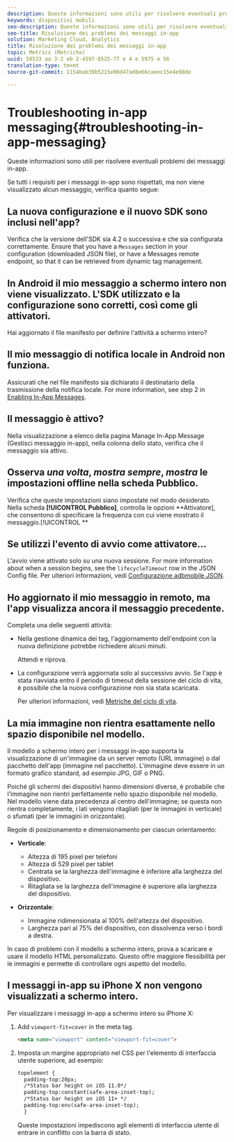 ```yaml
---
description: Queste informazioni sono utili per risolvere eventuali problemi dei messaggi in-app.
keywords: dispositivi mobili
seo-description: Queste informazioni sono utili per risolvere eventuali problemi dei messaggi in-app.
seo-title: Risoluzione dei problemi dei messaggi in-app
solution: Marketing Cloud, Analytics
title: Risoluzione dei problemi dei messaggi in-app
topic: Metrics (Metriche)
uuid: 58533 aa 3-2 eb 2-4597-8525-77 e 4 e 5975 e 56
translation-type: tm+mt
source-git-commit: 1154bab39b5215e00d47ad8e66caeec15e4e98de

---
```



# Troubleshooting in-app messaging{#troubleshooting-in-app-messaging}

Queste informazioni sono utili per risolvere eventuali problemi dei messaggi in-app.

Se tutti i requisiti per i messaggi in-app sono rispettati, ma non viene visualizzato alcun messaggio, verifica quanto segue:

## La nuova configurazione e il nuovo SDK sono inclusi nell'app?

Verifica che la versione dell'SDK sia 4.2 o successiva e che sia configurata correttamente. Ensure that you have a `Messages` section in your configuration (downloaded JSON file), or have a Messages remote endpoint, so that it can be retrieved from dynamic tag management.

## In Android il mio messaggio a schermo intero non viene visualizzato. L'SDK utilizzato e la configurazione sono corretti, così come gli attivatori.

Hai aggiornato il file manifesto per definire l'attività a schermo intero?

## Il mio messaggio di notifica locale in Android non funziona.

Assicurati che nel file manifesto sia dichiarato il destinatario della trasmissione della notifica locale. For more information, see step 2 in [Enabling In-App Messages](/help/android/messaging-main/messaging/messaging.md).

## Il messaggio è attivo?

Nella visualizzazione a elenco della pagina Manage In-App Message (Gestisci messaggio in-app), nella colonna dello stato, verifica che il messaggio sia attivo.

## Osserva *una volta*, *mostra sempre*, *mostra* le impostazioni offline nella scheda Pubblico.

Verifica che queste impostazioni siano impostate nel modo desiderato. Nella scheda **[!UICONTROL Pubblico]**, controlla le opzioni **Attivatore], che consentono di specificare la frequenza con cui viene mostrato il messaggio.[!UICONTROL **

## Se utilizzi l'evento di avvio come attivatore...

L'avvio viene attivato solo su una nuova sessione. For more information about when a session begins, see the `lifecycleTimeout` row in the JSON Config file. Per ulteriori informazioni, vedi [Configurazione adbmobile JSON](/help/ios/configuration/json-config/json-config.md).

## Ho aggiornato il mio messaggio in remoto, ma l'app visualizza ancora il messaggio precedente.

Completa una delle seguenti attività:

* Nella gestione dinamica dei tag, l'aggiornamento dell'endpoint con la nuova definizione potrebbe richiedere alcuni minuti.

   Attendi e riprova.

* La configurazione verrà aggiornata solo al successivo avvio.
Se l'app è stata riavviata entro il periodo di timeout della sessione del ciclo di vita, è possibile che la nuova configurazione non sia stata scaricata.

   Per ulteriori informazioni, vedi [Metriche del ciclo di vita](/help/ios/metrics.md).

## La mia immagine non rientra esattamente nello spazio disponibile nel modello.

Il modello a schermo intero per i messaggi in-app supporta la visualizzazione di un'immagine da un server remoto (URL immagine) o dal pacchetto dell'app (immagine nel pacchetto). L'immagine deve essere in un formato grafico standard, ad esempio JPG, GIF o PNG.

Poiché gli schermi dei dispositivi hanno dimensioni diverse, è probabile che l'immagine non rientri perfettamente nello spazio disponibile nel modello. Nel modello viene data precedenza al centro dell'immagine; se questa non rientra completamente, i lati vengono ritagliati (per le immagini in verticale) o sfumati (per le immagini in orizzontale).

Regole di posizionamento e dimensionamento per ciascun orientamento:

* **Verticale**:
   * Altezza di 195 pixel per telefoni
   * Altezza di 529 pixel per tablet
   * Centrata se la larghezza dell'immagine è inferiore alla larghezza del dispositivo.
   * Ritagliata se la larghezza dell'immagine è superiore alla larghezza del dispositivo.

* **Orizzontale**:
   * Immagine ridimensionata al 100% dell'altezza del dispositivo.
   * Larghezza pari al 75% del dispositivo, con dissolvenza verso i bordi a destra.

In caso di problemi con il modello a schermo intero, prova a scaricare e usare il modello HTML personalizzato. Questo offre maggiore flessibilità per le immagini e permette di controllare ogni aspetto del modello.

## I messaggi in-app su iPhone X non vengono visualizzati a schermo intero.

Per visualizzare i messaggi in-app a schermo intero su iPhone X:

1. Add `viewport-fit=cover` in the meta tag.

   ```html
   <meta name="viewport" content="viewport-fit=cover">
   ```

1. Imposta un margine appropriato nel CSS per l'elemento di interfaccia utente superiore, ad esempio:

   ```html
   topelement {
     padding-top:20px;
     /*Status bar height on iOS 11.0*/
     padding-top:constant(safe-area-inset-top);
     /*Status bar height on iOS 11+ */
     padding-top:env(safe-area-inset-top);
     } 
   ```

   Queste impostazioni impediscono agli elementi di interfaccia utente di entrare in conflitto con la barra di stato.
